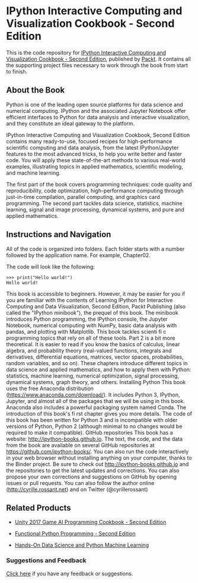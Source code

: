 # IPython Interactive Computing and Visualization Cookbook - Second Edition
This is the code repository for [IPython Interactive Computing and Visualization Cookbook - Second Edition](https://www.packtpub.com/big-data-and-business-intelligence/ipython-interactive-computing-and-visualization-cookbook-second-e?utm_source=github&utm_medium=repository&utm_campaign=9781785888632), published by [Packt](https://www.packtpub.com/?utm_source=github). It contains all the supporting project files necessary to work through the book from start to finish.
## About the Book
Python is one of the leading open source platforms for data science and numerical computing. IPython and the associated Jupyter Notebook offer efficient interfaces to Python for data analysis and interactive visualization, and they constitute an ideal gateway to the platform.

IPython Interactive Computing and Visualization Cookbook, Second Edition contains many ready-to-use, focused recipes for high-performance scientific computing and data analysis, from the latest IPython/Jupyter features to the most advanced tricks, to help you write better and faster code. You will apply these state-of-the-art methods to various real-world examples, illustrating topics in applied mathematics, scientific modeling, and machine learning.

The first part of the book covers programming techniques: code quality and reproducibility, code optimization, high-performance computing through just-in-time compilation, parallel computing, and graphics card programming. The second part tackles data science, statistics, machine learning, signal and image processing, dynamical systems, and pure and applied mathematics.

## Instructions and Navigation
All of the code is organized into folders. Each folder starts with a number followed by the application name. For example, Chapter02.



The code will look like the following:
```
>>> print("Hello world!")
Hello world!
```

This book is accessible to beginners. However, it may be easier for you if you are familiar with the contents of Learning IPython for Interactive Computing and Data Visualization, Second Edition, Packt Publishing (also called the "IPython minibook"), the prequel of this book. The minibook introduces Python programming, the IPython console, the Jupyter Notebook, numerical computing with NumPy, basic data analysis with pandas, and plotting with
Matplotlib. This book tackles scienti fi c programming topics that rely on all of these tools. Part 2 is a bit more theoretical. It is easier to read if you know the basics of calculus, linear algebra, and probability theory (real-valued functions, integrals and derivatives, differential equations, matrices, vector spaces, probabilities, random variables, and so on). These chapters introduce different topics in data science and applied mathematics, and how
to apply them with Python: statistics, machine learning, numerical optimization, signal processing, dynamical systems, graph theory, and others.
Installing Python
This book uses the free Anaconda distribution (https://www.anaconda.com/download/). It includes Python 3, IPython, Jupyter, and almost all of the packages that we will be using in this book. Anaconda also includes a powerful packaging system named Conda. The introduction of this book's fi rst chapter gives you more details.
The code of this book has been written for Python 3 and is incompatible with older versions of Python, Python 2 (although minimal to no changes would be required to make it compatible).
GitHub repositories
This book has a website: http://ipython-books.github.io. The text, the code, and the data from the book are available on several GitHub repositories at https://github.com/ipython-books/. You can also run the code interactively in your web browser without installing anything on your computer, thanks to the Binder project.
Be sure to check out http://ipython-books.github.io and the repositories to get the latest updates and corrections. You can also propose your own corrections and suggestions on GitHub by opening issues or pull requests.
You can also follow the author online (http://cyrille.rossant.net) and on Twitter
(@cyrillerossant)

## Related Products
* [Unity 2017 Game AI Programming Cookbook - Second Edition](https://www.packtpub.com/game-development/unity-2017-game-ai-programming-cookbook-second-edition?utm_source=github&utm_medium=repository&utm_campaign=9781788626170)

* [Functional Python Programming - Second Edition](https://www.packtpub.com/application-development/functional-python-programming-second-edition?utm_source=github&utm_medium=repository&utm_campaign=9781788627061)

* [Hands-On Data Science and Python Machine Learning](https://www.packtpub.com/big-data-and-business-intelligence/hands-data-science-and-python-machine-learning?utm_source=github&utm_medium=repository&utm_campaign=9781787280748)

### Suggestions and Feedback
[Click here](https://docs.google.com/forms/d/e/1FAIpQLSe5qwunkGf6PUvzPirPDtuy1Du5Rlzew23UBp2S-P3wB-GcwQ/viewform) if you have any feedback or suggestions.
